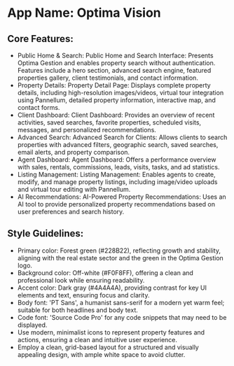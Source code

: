 # **App Name**: Optima Vision

## Core Features:

- Public Home & Search: Public Home and Search Interface: Presents Optima Gestion and enables property search without authentication. Features include a hero section, advanced search engine, featured properties gallery, client testimonials, and contact information.
- Property Details: Property Detail Page: Displays complete property details, including high-resolution images/videos, virtual tour integration using Pannellum, detailed property information, interactive map, and contact forms.
- Client Dashboard: Client Dashboard: Provides an overview of recent activities, saved searches, favorite properties, scheduled visits, messages, and personalized recommendations.
- Advanced Search: Advanced Search for Clients: Allows clients to search properties with advanced filters, geographic search, saved searches, email alerts, and property comparison.
- Agent Dashboard: Agent Dashboard: Offers a performance overview with sales, rentals, commissions, leads, visits, tasks, and ad statistics.
- Listing Management: Listing Management: Enables agents to create, modify, and manage property listings, including image/video uploads and virtual tour editing with Pannellum.
- AI Recommendations: AI-Powered Property Recommendations: Uses an AI tool to provide personalized property recommendations based on user preferences and search history.

## Style Guidelines:

- Primary color: Forest green (#228B22), reflecting growth and stability, aligning with the real estate sector and the green in the Optima Gestion logo.
- Background color: Off-white (#F0F8FF), offering a clean and professional look while ensuring readability.
- Accent color: Dark gray (#4A4A4A), providing contrast for key UI elements and text, ensuring focus and clarity.
- Body font: 'PT Sans', a humanist sans-serif for a modern yet warm feel; suitable for both headlines and body text.
- Code font: 'Source Code Pro' for any code snippets that may need to be displayed.
- Use modern, minimalist icons to represent property features and actions, ensuring a clean and intuitive user experience.
- Employ a clean, grid-based layout for a structured and visually appealing design, with ample white space to avoid clutter.